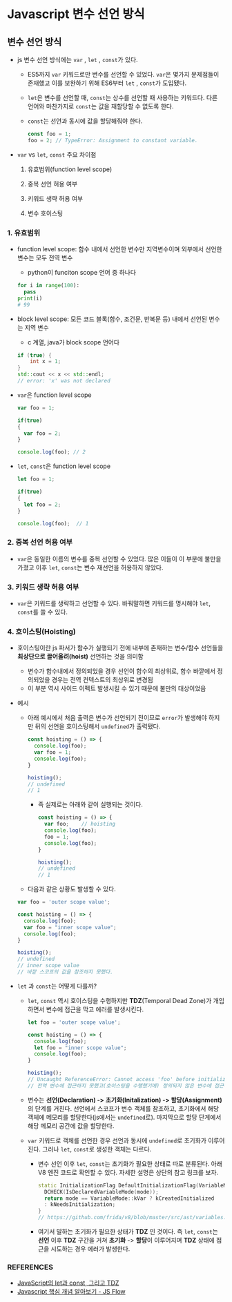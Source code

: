 # Javascript 변수 선언 방식

## 변수 선언 방식

* js 변수 선언 방식에는  `var` , `let` , `const`가 있다.
  
  * ES5까지 `var` 키워드로만 변수를 선언할 수 있었다.  `var`은 몇가지 문제점들이 존재했고 이를 보완하기 위해 ES6부터  `let` , `const`가 도입됐다.
  
  * `let`은 변수를 선언할 때, `const`는 상수를 선언할 때 사용하는 키워드다. 다른 언어와 마찬가지로 `const`는 값을 재할당할 수 없도록 한다.
  
  * `const`는 선언과 동시에 값을 할당해줘야 한다.
  
    ```javascript
    const foo = 1;
    foo = 2; // TypeError: Assignment to constant variable.
    ```
  
    
  
* `var` vs `let`, `const` 주요 차이점

  1. 유효범위(function level scope)

  2. 중복 선언 허용 여부

  3. 키워드 생략 허용 여부

  4. 변수 호이스팅

     

### 1. 유효범위

   * function level scope: 함수 내에서 선언한 변수만 지역변수이며 외부에서 선언한 변수는 모두 전역 변수

     * python이 funciton scope 언어 중 하나다

     ```python
     for i in range(100):
       pass
     print(i)
     # 99
     ```

   * block level scope: 모든 코드 블록(함수, 조건문, 반복문 등) 내에서 선언된 변수는 지역 변수

     * c 계열, java가 block scope 언어다

     ```c++
     if (true) {
         int x = 1;
     }
     std::cout << x << std::endl;
     // error: 'x' was not declared
     ```

     

   * `var`은 function level scope

     ```javascript
     var foo = 1;
     
     if(true)
     {
       var foo = 2;
     }
     
     console.log(foo); // 2
     ```

   * `let`, `const`은 function level scope

     ```javascript
     let foo = 1;
     
     if(true)
     {
       let foo = 2;
     }
     
     console.log(foo);	// 1
     ```



### 2. 중복 선언 허용 여부

* `var`은 동일한 이름의 변수를 중복 선언할 수 있었다. 많은 이들이 이 부분에 불만을 가졌고 이후 `let`, `const`는 변수 재선언을 허용하지 않았다.

  

### 3. 키워드 생략 허용 여부

* `var`은 키워드를 생략하고 선언할 수 있다. 바꿔말하면 키워드를 명시해야 `let`, `const`를 쓸 수 있다.



### 4. 호이스팅(Hoisting)

* 호이스팅이란 js 파서가 함수가 실행되기 전에 내부에 존재하는 변수/함수 선언들을 **최상단으로 끌어올려(hoist)** 선언하는 것을 의미함
  * 변수가 함수내에서 정의되었을 경우 선언이 함수의 최상위로, 함수 바깥에서 정의되었을 경우는 전역 컨텍스트의 최상위로 변경됨
  * 이 부분 역시 사이드 이펙트 발생시킬 수 있기 때문에 불만의 대상이었음

* 예시

  * 아래 예시에서 처음 출력은 변수가 선언되기 전이므로 `error`가 발생해야 하지만 뒤의 선언을 호이스팅해서 `undefined`가 출력됐다.

    ```javascript
    const hoisting = () => {
      console.log(foo);
      var foo = 1;
      console.log(foo);
    }
    
    hoisting();
    // undefined
    // 1
    ```

    * 즉 실제로는 아래와 같이 실행되는 것이다.

      ```javascript
      const hoisting = () => {
        var foo;	// hoisting
        console.log(foo);
        foo = 1;
        console.log(foo);
      }
      
      hoisting();
      // undefined
      // 1
      ```

      

  * 다음과 같은 상황도 발생할 수 있다.

  ```javascript
  var foo = 'outer scope value';
  
  const hoisting = () => {
    console.log(foo);
    var foo = "inner scope value";
    console.log(foo);
  }
  
  hoisting();
  // undefined
  // inner scope value
  // 바깥 스코프의 값을 참조하지 못했다. 
  ```



* `let` 과 `const`는 어떻게 다를까?

  * `let`, `const` 역시 호이스팅을 수행하지만 **TDZ**(Temporal Dead Zone)가 개입하면서 변수에 접근을 막고 에러를 발생시킨다.

    ```javascript
    let foo = 'outer scope value';
    
    const hoisting = () => {
      console.log(foo);
      let foo = "inner scope value";
      console.log(foo);
    }
    
    hoisting();
    // Uncaught ReferenceError: Cannot access 'foo' before initialization
    // 전역 변수에 접근하지 못했고(호이스팅을 수행했기에) 정의되지 않은 변수에 접근하지도 못했다.
    ```

  * 변수는 **선언(Declaration) -> 초기화(Initalization) -> 할당(Assignment)** 의 단계를 거친다. 선언에서 스코프가 변수 객체를 참조하고, 초기화에서 해당 객체에 메모리를 할당한다(js에서는 `undefined`로). 마지막으로 할당 단계에서 해당 메모리 공간에 값을 할당한다.

  * `var` 키워드로 객체를 선언한 경우 선언과 동시에 `undefined`로 초기화가 이루어진다. 그러나 `let`, `const`로 생성한 객체는 다르다. 

    * 변수 선언 이후  `let`, `const`는 초기화가 필요한 상태로 따로 분류된다. 아래 V8 엔진 코드로 확인할 수 있다. 자세한 설명은 상단의 참고 링크를 보자.

      ```c++
      static InitializationFlag DefaultInitializationFlag(VariableMode mode) {
        DCHECK(IsDeclaredVariableMode(mode));
        return mode == VariableMode::kVar ? kCreatedInitialized
        : kNeedsInitialization;
      }
      // https://github.com/frida/v8/blob/master/src/ast/variables.h
      ```

    * 여기서 말하는 초기화가 필요한 상태가 **TDZ** 인 것이다. 즉 `let`, `const`는 **선언** 이후 **TDZ** 구간을 거쳐 **초기화** -> **할당**이 이루어지며 **TDZ** 상태에 접근을 시도하는 경우 에러가 발생한다.



### REFERENCES

* [JavaScript의 let과 const, 그리고 TDZ](https://evan-moon.github.io/2019/06/18/javascript-let-const/)
* [Javascript 핵심 개념 알아보기 - JS Flow]([https://www.inflearn.com/course/%ED%95%B5%EC%8B%AC%EA%B0%9C%EB%85%90-javascript-flow](https://www.inflearn.com/course/핵심개념-javascript-flow))